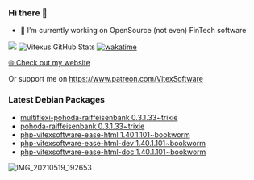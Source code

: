 ### Hi there 👋

- 🔭 I’m currently working on OpenSource  (not even) FinTech software

![](https://komarev.com/ghpvc/?username=Vitexus)
![Vitexus GitHub Stats](https://github-readme-stats.vercel.app/api?username=Vitexus&show_icons=true)
[![wakatime](https://wakatime.com/badge/user/5abba9ca-813e-43ac-9b5f-b1cfdf3dc1c7.svg)](https://wakatime.com/@5abba9ca-813e-43ac-9b5f-b1cfdf3dc1c7)

<p><a href="https://vitexsoftware.cz">🌐 Check out my website</a></p>

Or support me on https://www.patreon.com/VitexSoftware

### Latest Debian Packages
<!-- DEBIAN-PACKAGES-LIST:START -->
- [multiflexi-pohoda-raiffeisenbank 0.3.1.33~trixie](https://repo.vitexsoftware.com/package.php?package=multiflexi-pohoda-raiffeisenbank)
- [pohoda-raiffeisenbank 0.3.1.33~trixie](https://repo.vitexsoftware.com/package.php?package=pohoda-raiffeisenbank)
- [php-vitexsoftware-ease-html 1.40.1.101~bookworm](https://repo.vitexsoftware.com/package.php?package=php-vitexsoftware-ease-html)
- [php-vitexsoftware-ease-html-dev 1.40.1.101~bookworm](https://repo.vitexsoftware.com/package.php?package=php-vitexsoftware-ease-html-dev)
- [php-vitexsoftware-ease-html-doc 1.40.1.101~bookworm](https://repo.vitexsoftware.com/package.php?package=php-vitexsoftware-ease-html-doc)
<!-- DEBIAN-PACKAGES-LIST:END -->

![IMG_20210519_192653](https://user-images.githubusercontent.com/2621130/120022731-1bd48900-bfed-11eb-90f9-4f88f560b8b7.jpg)

<!--
**Vitexus/Vitexus** is a ✨ _special_ ✨ repository because its `README.md` (this file) appears on your GitHub profile.

Here are some ideas to get you started:

- 🌱 I’m currently learning ...
- 👯 I’m looking to collaborate on ...
- 🤔 I’m looking for help with ...
- 💬 Ask me about ...
- 📫 How to reach me: ...
- 😄 Pronouns: ...
- ⚡ Fun fact: ...
-->


